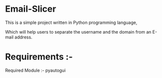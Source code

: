 # Email-Slicer

This is a simple project written in Python programming language,

Which will help users to separate the username and the domain from an E-mail address.

# Requirements :-
Required Module :- pyautogui
